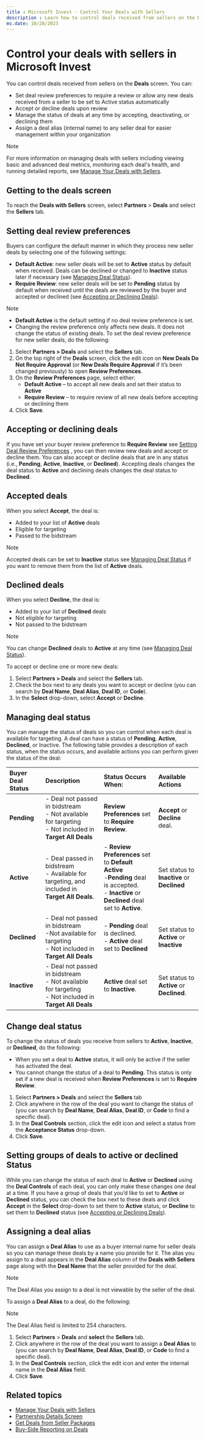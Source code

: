 ```yaml
---
title : Microsoft Invest - Control Your Deals with Sellers
description : Learn how to control deals received from sellers on the Deals screen. You can set deal review preferences, accept or decline deals, manage status and assign a deal alias.
ms.date: 10/28/2023
---
```



# Control your deals with sellers in Microsoft Invest

You can control deals received from sellers on the
**Deals** screen. You can:

- Set deal review preferences to require a review or allow any new deals
  received from a seller to be set to Active status automatically
- Accept or decline deals upon review
- Manage the status of deals at any time by accepting, deactivating, or
  declining them
- Assign a deal alias (internal name) to any seller deal for easier
  management within your organization

> [!NOTE]
> For more information on managing deals with sellers including viewing basic and advanced deal metrics, monitoring each deal's health, and running detailed reports, see [Manage Your Deals with Sellers](manage-your-deals-with-sellers.md).

## Getting to the deals screen

To reach the **Deals with Sellers**
screen, select **Partners** \> **Deals**
and select the **Sellers** tab.

## Setting deal review preferences

Buyers can configure the default manner in which they process new seller
deals by selecting one of the following settings:

- **Default Active**: new seller deals will be set to **Active** status
  by default when received. Deals can be declined or changed to
  **Inactive** status later if necessary (see [Managing Deal Status](#managing-deal-status)).
- **Require Review**: new seller deals will be set to **Pending** status by default when received until the deals are reviewed by the buyer and accepted or declined (see [Accepting or Declining Deals](#accepting-or-declining-deals)).

> [!NOTE]
> - **Default Active** is the default setting if no deal review preference is set. 
> - Changing the review preference only affects new deals. It does not change the status of existing deals. To set the deal review preference for new seller deals, do the following:

1. Select **Partners \> Deals**
    and select the **Sellers** tab.
1. On the top right of the **Deals**
    screen, click the edit icon on **New Deals
    Do Not Require Approval** (or **New
    Deals Require Approval** if it’s been changed previously) to
    open **Review Preferences**.
1. On the **Review Preferences**
    page, select either:
    - **Default Active** – to accept all
      new deals and set their status to **Active**
    - **Require Review** – to require
      review of all new deals before accepting or declining them
1. Click **Save**.

## Accepting or declining deals

If you have set your buyer review preference to **Require Review** see [Setting Deal Review Preferences](#setting-deal-review-preferences)
, you can then review
new deals and accept or decline them. You can also accept or decline
deals that are in any status (i.e., **Pending**, **Active**,
**Inactive**, or **Declined**). Accepting deals changes the deal status
to **Active** and declining deals changes the deal status to
**Declined**.

## Accepted deals

When you select **Accept**, the deal is:

- Added to your list of **Active** deals
- Eligible for targeting
- Passed to the bidstream

> [!NOTE]
> Accepted deals can be set to **Inactive** status see [Managing Deal Status](#managing-deal-status) if you want to remove them from the list of **Active** deals.

## Declined deals

When you select **Decline**, the deal is:

- Added to your list of **Declined** deals
- Not eligible for targeting
- Not passed to the bidstream

> [!NOTE]
> You can change **Declined** deals to **Active** at any time (see [Managing Deal Status](#managing-deal-status)).

To accept or decline one or more new deals:

1. Select **Partners \> Deals** and select the
    **Sellers** tab.
1. Check the box next to any deals you want to accept or decline (you
    can search by **Deal Name**, **Deal Alias**, **Deal ID**, or
    **Code**).
1. In the **Select** drop-down, select
    **Accept** or
    **Decline**.

## Managing deal status

You can manage the status of deals so you can control when each deal is
available for targeting. A deal can have a status of **Pending**,
**Active**, **Declined**, or Inactive.
The following table provides a description of each status, when the
status occurs, and available actions you can perform given the status of
the deal:

| Buyer Deal Status | Description | Status Occurs When: | Available Actions |
|:---|:---|:---|:---|
| **Pending** | - Deal not passed in bidstream<br> - Not available for targeting <br> - Not included in **Target All Deals** | **Review Preferences** set to **Require Review**. | **Accept** or **Decline** deal. |
| **Active** | - Deal passed in bidstream <br> - Available for targeting, and included in **Target All Deals**. | - **Review Preferences** set to **Default Active** <br>  -**Pending** deal is accepted.<br>- **Inactive** or **Declined** deal set to **Active**. | Set status to **Inactive** or **Declined** |
| **Declined** | - Deal not passed in bidstream<br> -Not available for targeting<br> - Not included in **Target All Deals** | - **Pending** deal is declined.<br> - **Active** deal set to **Declined** | Set status to **Active** or **Inactive** |
| **Inactive** | - Deal not passed in bidstream <br> - Not available for targeting <br> - Not included in **Target All Deals** | **Active** deal set to **Inactive**. | Set status to **Active** or **Declined**. |

## Change deal status

To change the status of deals you receive from sellers to **Active**,
**Inactive**, or **Declined**, do the
following:

- When you set a deal to **Active** status, it will only be active if
  the seller has activated the deal.
- You cannot change the status of a deal to **Pending**. This status is
  only set if a new deal is received when **Review Preferences** is set
  to **Require Review**.

1.  Select **Partners \> Deals**
    and select the **Sellers** tab
1.  Click anywhere in the row of the deal you want to change the status
    of (you can search by **Deal Name**, **Deal Alias**, **Deal ID**, or
    **Code** to find a specific deal).
1.  In the **Deal Controls** section,
    click the edit icon and select a status from the
    **Acceptance Status** drop-down.
1.  Click **Save**.

## Setting groups of deals to active or declined Status

While you can change the status of each deal to **Active** or
**Declined** using the **Deal Controls**
of each deal, you can only make these changes one deal at a time. If you
have a group of deals that you’d like to set to **Active** or
**Declined** status, you can check the box next to these deals and click
**Accept** in the **Select** drop-down to
set them to **Active** status, or **Decline** to set them to
**Declined** status (see [Accepting or Declining Deals](#accepting-or-declining-deals)).

## Assigning a deal alias

You can assign a **Deal Alias** to use as a buyer internal name for
seller deals so you can manage these deals by a name you provide for it.
The alias you assign to a deal appears in the
**Deal Alias** column of the
**Deals with Sellers** page along with
the **Deal Name** that the seller provided for the deal.

> [!NOTE]
> The Deal Alias you assign to a deal is not viewable by the seller of the deal.

To assign a **Deal Alias** to a deal, do the following:

> [!NOTE]
> The Deal Alias field is limited to 254 characters.

1. Select **Partners** \> **Deals**
    and **select** the
    **Sellers** tab.
1. Click anywhere in the row of the deal you want to assign a **Deal
    Alias** to (you can search by **Deal Name**, **Deal Alias**, **Deal
    ID**, or **Code** to find a specific
    deal).
1. In the **Deal Controls** section,
    click the edit icon and enter the internal name in the
    **Deal Alias** field.
1. Click **Save**.

## Related topics

- [Manage Your Deals with Sellers](manage-your-deals-with-sellers.md)
- [Partnership Details Screen](partnership-details-screen-buyer-view.md)
- [Get Deals from Seller Packages](get-deals-from-seller-packages.md)
- [Buy-Side Reporting on Deals](buy-side-reporting-on-deals.md)
